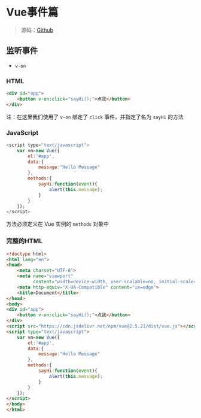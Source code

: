 # Vue事件篇

> 源码：[Github](https://github.com/illusorycloud/i-vue)

## 监听事件

- `v-on`

### HTML

```html
<div id="app">
    <button v-on:click="sayHi();">点我</button>
</div>
```

注：在这里我们使用了 `v-on` 绑定了 `click` 事件，并指定了名为 `sayHi` 的方法

### JavaScript

```javascript
<script type="text/javascript">
    var vm=new Vue({
        el:'#app',
        data:{
            message:"Hello Message"
        },
        methods:{
            sayHi:function(event){
                alert(this.message);
            }
        }
    });
</script>
```

方法必须定义在 Vue 实例的 `methods` 对象中

### 完整的HTML

```html
<!doctype html>
<html lang="en">
<head>
    <meta charset="UTF-8">
    <meta name="viewport"
          content="width=device-width, user-scalable=no, initial-scale=1.0, maximum-scale=1.0, minimum-scale=1.0">
    <meta http-equiv="X-UA-Compatible" content="ie=edge">
    <title>Document</title>
</head>
<body>
<div id="app">
    <button v-on:click="sayHi();">点我</button>
</div>
<script src="https://cdn.jsdelivr.net/npm/vue@2.5.21/dist/vue.js"></script>
<script type="text/javascript">
    var vm=new Vue({
        el:'#app',
        data:{
            message:"Hello Message"
        },
        methods:{
            sayHi:function(event){
                alert(this.message);
            }
        }
    });
</script>
</body>
</html>
```

